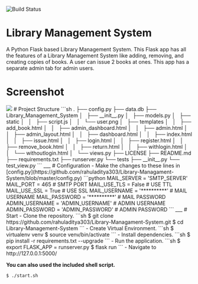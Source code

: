 ![Build Status](https://travis-ci.org/rahuladitya303/Library-Managament-System.svg?branch=master)

# Library Management System

A Python Flask based Library Management System. This Flask app has all the features of a Library Management System like adding, removing, and creating copies of books. A user can issue 2 books at ones. This app has a separate admin tab for admin users.
# Screenshot
<img src='https://github.com/rahuladitya303/Library-Managament-System/blob/master/Library_Management_System/static/screenshot.png'/>
# Project Structure
```sh
.
├── config.py
├── data.db
├── Library_Management_System
│   ├── __init__.py
│   ├── models.py
│   ├── static
│   │   ├── script.js
│   │   └── user.png
│   ├── templates
│   │   ├── add_book.html
│   │   ├── admin_dashboard.html
│   │   ├── admin.html
│   │   ├── admin_layout.html
│   │   ├── dashboard.html
│   │   ├── index.html
│   │   ├── issue.html
│   │   ├── login.html
│   │   ├── register.html
│   │   ├── remove_book.html
│   │   ├── return.html
│   │   ├── withlogin.html
│   │   └── withoutlogin.html
│   └── views.py
├── LICENSE
├── README.md
├── requirements.txt
├── runserver.py
└── tests
    ├── __init__.py
    └── test_view.py
```
___
# Configuration
- Make the changes to these lines in [config.py](https://github.com/rahuladitya303/Library-Managament-System/blob/master/config.py)
```python
    MAIL_SERVER = 'SMTP_SERVER'
    MAIL_PORT = 465 # SMTP PORT
    MAIL_USE_TLS = False # USE TTL
    MAIL_USE_SSL = True # USE SSL
    MAIL_USERNAME = '**********' # MAIL USERNAME
    MAIL_PASSWORD = '**********' # MAIL PASSWORD
    ADMIN_USERNAME = 'ADMIN_USERNAME' # ADMIN USERNAME
    ADMIN_PASSWORD = 'ADMIN_PASSWORD' # ADMIN PASSWORD
```
___
# Start
- Clone the repository.
```sh
$ git clone https://github.com/rahuladitya303/Library-Managament-System.git
$ cd Library-Management-System
```
- Create Virtual Environment.
```sh
$ virtualenv venv
$ source venv/bin/activate
```
- Install dependencies.
```sh
$ pip install -r requirements.txt --upgrade
```
- Run the application.
```sh
$ export FLASK_APP = runserver.py
$ flask run 
```
- Navigate to http://127.0.0.1:5000/  

**You can also used the included shell script.**
```sh
$ ./start.sh
```
